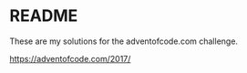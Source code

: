 # README #

These are my solutions for the adventofcode.com challenge.

https://adventofcode.com/2017/
